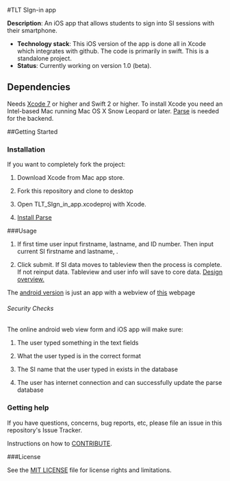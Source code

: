 #TLT SIgn-in app

**Description**:  An iOS app that allows students to sign into SI sessions with their smartphone.

- **Technology stack**: This iOS version of the app is done all in Xcode which integrates with github. The code is primarily in swift. This is a standalone project.
- **Status**:  Currently working on version 1.0 (beta).

## Dependencies

Needs [Xcode 7](https://developer.apple.com/xcode/download/) or higher and Swift 2 or higher. To install Xcode you need an Intel-based Mac running Mac OS X Snow Leopard or later. [Parse](https://www.parse.com) is needed for the backend.

##Getting Started

### Installation

If you want to completely fork the project:

1. Download Xcode from Mac app store.

2. Fork this repository and clone to desktop

3. Open TLT_SIgn_in_app.xcodeproj with Xcode.

4. [Install Parse](https://www.parse.com/apps/quickstart#parse_data/mobile/ios/swift/existing)

###Usage

1. If first time user input firstname, lastname, and ID number. Then input current SI firstname and lastname, .

2. Click submit. If SI data moves to tableview then the process is complete. If not reinput data. Tableview and user info will save to core data. [Design overview.](http://imgur.com/289tABu)

The [android version](https://play.google.com/store/apps/details?id=samyachour.tlt_sign_in_app_android) is just an app with a webview of [this](http://siandroidsignin.parseapp.com) webpage

###### Security Checks

The online android web view form and iOS app will make sure:

1. The user typed something in the text fields

2. What the user typed is in the correct format

3. The SI name that the user typed in exists in the database

4. The user has internet connection and can successfully update the parse database

### Getting help

If you have questions, concerns, bug reports, etc, please file an issue in this repository's Issue Tracker.

Instructions on how to [CONTRIBUTE](CONTRIBUTING.md).

###License

See the [MIT LICENSE](LICENSE.md) file for license rights and limitations.